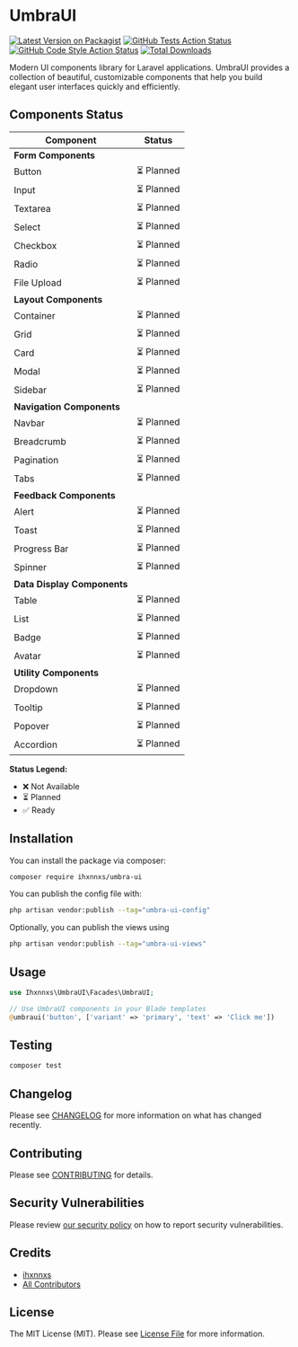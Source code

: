# UmbraUI

[![Latest Version on Packagist](https://img.shields.io/packagist/v/ihxnnxs/umbra-ui.svg?style=flat-square)](https://packagist.org/packages/ihxnnxs/umbra-ui)
[![GitHub Tests Action Status](https://img.shields.io/github/actions/workflow/status/ihxnnxs/UmbraUI/run-tests.yml?branch=main&label=tests&style=flat-square)](https://github.com/ihxnnxs/UmbraUI/actions?query=workflow%3Arun-tests+branch%3Amain)
[![GitHub Code Style Action Status](https://img.shields.io/github/actions/workflow/status/ihxnnxs/UmbraUI/fix-php-code-style-issues.yml?branch=main&label=code%20style&style=flat-square)](https://github.com/ihxnnxs/UmbraUI/actions?query=workflow%3A"Fix+PHP+code+style+issues"+branch%3Amain)
[![Total Downloads](https://img.shields.io/packagist/dt/ihxnnxs/umbra-ui.svg?style=flat-square)](https://packagist.org/packages/ihxnnxs/umbra-ui)

Modern UI components library for Laravel applications. UmbraUI provides a collection of beautiful, customizable components that help you build elegant user interfaces quickly and efficiently.

## Components Status

| Component | Status |
|-----------|--------|
| **Form Components** |  |
| Button | ⏳ Planned |
| Input | ⏳ Planned |
| Textarea | ⏳ Planned |
| Select | ⏳ Planned |
| Checkbox | ⏳ Planned |
| Radio | ⏳ Planned |
| File Upload | ⏳ Planned |
| **Layout Components** |  |
| Container | ⏳ Planned |
| Grid | ⏳ Planned |
| Card | ⏳ Planned |
| Modal | ⏳ Planned |
| Sidebar | ⏳ Planned |
| **Navigation Components** |  |
| Navbar | ⏳ Planned |
| Breadcrumb | ⏳ Planned |
| Pagination | ⏳ Planned |
| Tabs | ⏳ Planned |
| **Feedback Components** |  |
| Alert | ⏳ Planned |
| Toast | ⏳ Planned |
| Progress Bar | ⏳ Planned |
| Spinner | ⏳ Planned |
| **Data Display Components** |  |
| Table | ⏳ Planned |
| List | ⏳ Planned |
| Badge | ⏳ Planned |
| Avatar | ⏳ Planned |
| **Utility Components** |  |
| Dropdown | ⏳ Planned |
| Tooltip | ⏳ Planned |
| Popover | ⏳ Planned |
| Accordion | ⏳ Planned |

**Status Legend:**
- ❌ Not Available
- ⏳ Planned
- ✅ Ready


## Installation

You can install the package via composer:

```bash
composer require ihxnnxs/umbra-ui
```

You can publish the config file with:

```bash
php artisan vendor:publish --tag="umbra-ui-config"
```

Optionally, you can publish the views using

```bash
php artisan vendor:publish --tag="umbra-ui-views"
```

## Usage

```php
use Ihxnnxs\UmbraUI\Facades\UmbraUI;

// Use UmbraUI components in your Blade templates
@umbraui('button', ['variant' => 'primary', 'text' => 'Click me'])
```

## Testing

```bash
composer test
```

## Changelog

Please see [CHANGELOG](CHANGELOG.md) for more information on what has changed recently.

## Contributing

Please see [CONTRIBUTING](CONTRIBUTING.md) for details.

## Security Vulnerabilities

Please review [our security policy](../../security/policy) on how to report security vulnerabilities.

## Credits

- [ihxnnxs](https://github.com/ihxnnxs)
- [All Contributors](../../contributors)

## License

The MIT License (MIT). Please see [License File](LICENSE.md) for more information.
